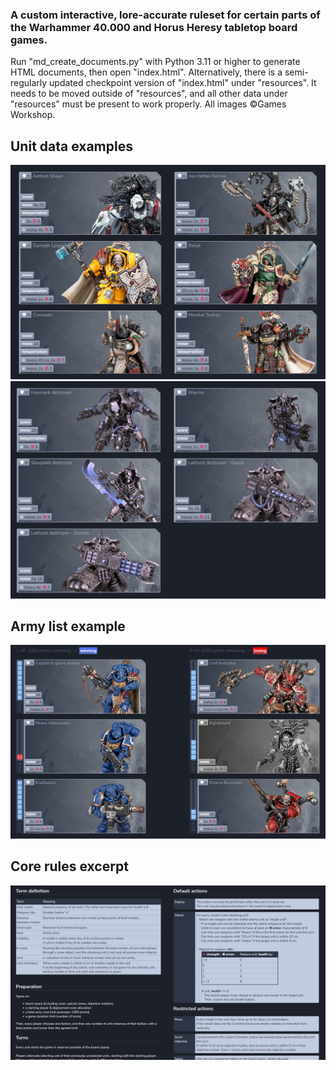 


### A custom interactive, lore-accurate ruleset for certain parts of the Warhammer 40.000 and Horus Heresy tabletop board games.

Run "md_create_documents.py" with Python 3.11 or higher to generate HTML documents, then open "index.html".
Alternatively, there is a semi-regularly updated checkpoint version of "index.html" under "resources".
It needs to be moved outside of "resources", and all other data under "resources" must be present to work properly.
All images ©Games Workshop.

## Unit data examples
![Missing image](resources/screenshots/faction_rules_1.png "Faction rules 1")
![Missing image](resources/screenshots/faction_rules_2.png "Faction rules 2")

## Army list example
![Missing image](resources/screenshots/army_list.png "Army list example")

## Core rules excerpt
![Missing image](resources/screenshots/core_rules.png "Core rules")

